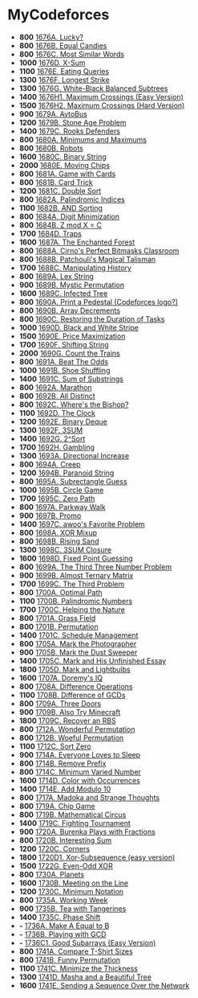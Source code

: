 # MyCodeforces

- **800** [1676A. Lucky?](./solutions/1676A.cpp)
- **800** [1676B. Equal Candies](./solutions/1676B.cpp)
- **800** [1676C. Most Similar Words](./solutions/1676C.cpp)
- **1000** [1676D. X-Sum](./solutions/1676D.cpp)
- **1100** [1676E. Eating Queries](./solutions/1676E.cpp)
- **1300** [1676F. Longest Strike](./solutions/1676F.cpp)
- **1300** [1676G. White-Black Balanced Subtrees](./solutions/1676G.cpp)
- **1400** [1676H1. Maximum Crossings (Easy Version)](./solutions/1676H2.cpp)
- **1500** [1676H2. Maximum Crossings (Hard Version)](./solutions/1676H2.cpp)
- **900** [1679A. AvtoBus](./solutions/1680A.cpp)
- **1200** [1679B. Stone Age Problem](./solutions/1680B.cpp)
- **1400** [1679C. Rooks Defenders](./solutions/1679C.cpp)
- **800** [1680A. Minimums and Maximums](./solutions/1680A.cpp)
- **800** [1680B. Robots](./solutions/1680B.cpp)
- **1600** [1680C. Binary String](./solutions/1680C.cpp)
- **2000** [1680E. Moving Chips](./solutions/1680E.cpp)
- **800** [1681A. Game with Cards](./solutions/1681A.cpp)
- **800** [1681B. Card Trick](./solutions/1681B.cpp)
- **1200** [1681C. Double Sort](./solutions/1681C.cpp)
- **800** [1682A. Palindromic Indices](./solutions/1682A.cpp)
- **1100** [1682B. AND Sorting](./solutions/1682B.cpp)
- **800** [1684A. Digit Minimization](./solutions/1684A.cpp)
- **800** [1684B. Z mod X = C](./solutions/1684B.cpp)
- **1700** [1684D. Traps](./solutions/1684D.cpp)
- **1600** [1687A. The Enchanted Forest](./solutions/1687A.cpp)
- **800** [1688A. Cirno's Perfect Bitmasks Classroom](./solutions/1688A.cpp)
- **800** [1688B. Patchouli's Magical Talisman](./solutions/1688B.cpp)
- **1700** [1688C. Manipulating History](./solutions/1688C.cpp)
- **800** [1689A. Lex String](./solutions/1689A.cpp)
- **900** [1689B. Mystic Permutation](./solutions/1689B.cpp)
- **1600** [1689C. Infected Tree](./solutions/1689C.cpp)
- **800** [1690A. Print a Pedestal (Codeforces logo?)](./solutions/1690A.cpp)
- **800** [1690B. Array Decrements](./solutions/1690B.cpp)
- **800** [1690C. Restoring the Duration of Tasks](./solutions/1690C.cpp)
- **1000** [1690D. Black and White Stripe](./solutions/1690D.cpp)
- **1500** [1690E. Price Maximization](./solutions/1690E.cpp)
- **1700** [1690F. Shifting String](./solutions/1690F.cpp)
- **2000** [1690G. Count the Trains](./solutions/1690G.cpp)
- **800** [1691A. Beat The Odds](./solutions/1691A.cpp)
- **1000** [1691B. Shoe Shuffling](./solutions/1691B.cpp)
- **1400** [1691C. Sum of Substrings](./solutions/1691C.cpp)
- **800** [1692A. Marathon](./solutions/1692A.cpp)
- **800** [1692B. All Distinct](./solutions/1692B.cpp)
- **800** [1692C. Where's the Bishop?](./solutions/1692C.cpp)
- **1100** [1692D. The Clock](./solutions/1692D.cpp)
- **1200** [1692E. Binary Deque](./solutions/1692E.cpp)
- **1300** [1692F. 3SUM](./solutions/1692F.cpp)
- **1400** [1692G. 2^Sort](./solutions/1692G.cpp)
- **1700** [1692H. Gambling](./solutions/1692H.cpp)
- **1300** [1693A. Directional Increase](./solutions/1694C.cpp)
- **800** [1694A. Creep](./solutions/1694A.cpp)
- **1200** [1694B. Paranoid String](./solutions/1694B.cpp)
- **800** [1695A. Subrectangle Guess](./solutions/1695A.cpp)
- **1000** [1695B. Circle Game](./solutions/1695B.cpp)
- **1700** [1695C. Zero Path](./solutions/1695C.cpp)
- **800** [1697A. Parkway Walk](./solutions/1697A.cpp)
- **900** [1697B. Promo](./solutions/1697B.cpp)
- **1400** [1697C. awoo's Favorite Problem](./solutions/1697C.cpp)
- **800** [1698A. XOR Mixup](./solutions/1698A.cpp)
- **800** [1698B. Rising Sand](./solutions/1698B.cpp)
- **1300** [1698C. 3SUM Closure](./solutions/1698C.cpp)
- **1600** [1698D. Fixed Point Guessing](./solutions/1698D.cpp)
- **800** [1699A. The Third Three Number Problem](./solutions/1699A.cpp)
- **900** [1699B. Almost Ternary Matrix](./solutions/1699B.cpp)
- **1700** [1699C. The Third Problem](./solutions/1699C.cpp)
- **800** [1700A. Optimal Path](./solutions/1700A.cpp)
- **1100** [1700B. Palindromic Numbers](./solutions/1700B.cpp)
- **1700** [1700C. Helping the Nature](./solutions/1700C.cpp)
- **800** [1701A. Grass Field](./solutions/1701A.cpp)
- **800** [1701B. Permutation](./solutions/1701B.cpp)
- **1400** [1701C. Schedule Management](./solutions/1701C.cpp)
- **800** [1705A. Mark the Photographer](./solutions/1705A.cpp)
- **900** [1705B. Mark the Dust Sweeper](./solutions/1705B.cpp)
- **1400** [1705C. Mark and His Unfinished Essay](./solutions/1705C.cpp)
- **1800** [1705D. Mark and Lightbulbs](./solutions/1705D.cpp)
- **1600** [1707A. Doremy's IQ](./solutions/1707A.cpp)
- **800** [1708A. Difference Operations](./solutions/1708A.cpp)
- **1100** [1708B. Difference of GCDs](./solutions/1708B.cpp)
- **800** [1709A. Three Doors](./solutions/1709A.cpp)
- **900** [1709B. Also Try Minecraft](./solutions/1709B.cpp)
- **1800** [1709C. Recover an RBS](./solutions/1709C.cpp)
- **800** [1712A. Wonderful Permutation](./solutions/1712A.cpp)
- **800** [1712B. Woeful Permutation](./solutions/1712B.cpp)
- **1100** [1712C. Sort Zero](./solutions/1712C.cpp)
- **900** [1714A. Everyone Loves to Sleep](./solutions/1714A.cpp)
- **800** [1714B. Remove Prefix](./solutions/1714B.cpp)
- **800** [1714C. Minimum Varied Number](./solutions/1714C.cpp)
- **1600** [1714D. Color with Occurrences](./solutions/1714D.cpp)
- **1400** [1714E. Add Modulo 10](./solutions/1714E.cpp)
- **800** [1717A. Madoka and Strange Thoughts](./solutions/1717A.cpp)
- **800** [1719A. Chip Game](./solutions/1719A.cpp)
- **800** [1719B. Mathematical Circus](./solutions/1719B.cpp)
- **1400** [1719C. Fighting Tournament](./solutions/1719C.cpp)
- **900** [1720A. Burenka Plays with Fractions](./solutions/1720A.cpp)
- **800** [1720B. Interesting Sum](./solutions/1720B.cpp)
- **1200** [1720C. Corners](./solutions/1720C.cpp)
- **1800** [1720D1. Xor-Subsequence (easy version)](./solutions/1720D1.cpp)
- **1500** [1722G. Even-Odd XOR](./solutions/1722G.cpp)
- **800** [1730A. Planets](./solutions/1730A.cpp)
- **1600** [1730B. Meeting on the Line](./solutions/1730B.cpp)
- **1200** [1730C. Minimum Notation](./solutions/1730C.cpp)
- **800** [1735A. Working Week](./solutions/1735A.cpp)
- **900** [1735B. Tea with Tangerines](./solutions/1735B.cpp)
- **1400** [1735C. Phase Shift](./solutions/1735C.cpp)
- **-** [1736A. Make A Equal to B](./solutions/1736A.cpp)
- **-** [1736B. Playing with GCD](./solutions/1736B.cpp)
- **-** [1736C1. Good Subarrays (Easy Version)](./solutions/1736C1.cpp)
- **800** [1741A. Compare T-Shirt Sizes](./solutions/1741A.cpp)
- **800** [1741B. Funny Permutation](./solutions/1741B.cpp)
- **1100** [1741C. Minimize the Thickness](./solutions/1741C.cpp)
- **1300** [1741D. Masha and a Beautiful Tree](./solutions/1741D.cpp)
- **1600** [1741E. Sending a Sequence Over the Network](./solutions/1741E.cpp)